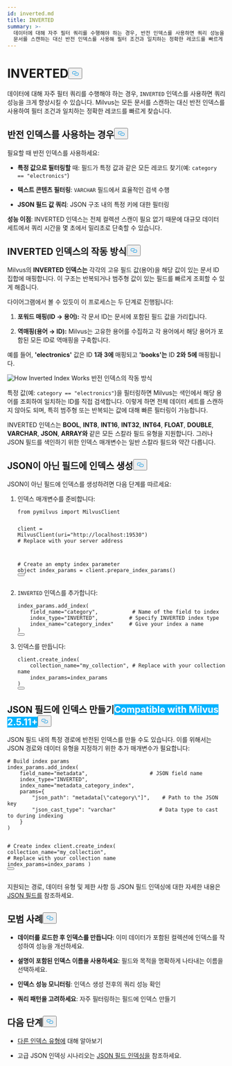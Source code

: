 ```yaml
---
id: inverted.md
title: INVERTED
summary: >-
  데이터에 대해 자주 필터 쿼리를 수행해야 하는 경우, 반전 인덱스를 사용하면 쿼리 성능을 크게 향상시킬 수 있습니다. Milvus는 모든
  문서를 스캔하는 대신 반전 인덱스를 사용해 필터 조건과 일치하는 정확한 레코드를 빠르게 찾습니다.
---
```

<h1 id="INVERTED" class="common-anchor-header">INVERTED<button data-href="#INVERTED" class="anchor-icon" translate="no">
      <svg translate="no"
        aria-hidden="true"
        focusable="false"
        height="20"
        version="1.1"
        viewBox="0 0 16 16"
        width="16"
      >
        <path
          fill="#0092E4"
          fill-rule="evenodd"
          d="M4 9h1v1H4c-1.5 0-3-1.69-3-3.5S2.55 3 4 3h4c1.45 0 3 1.69 3 3.5 0 1.41-.91 2.72-2 3.25V8.59c.58-.45 1-1.27 1-2.09C10 5.22 8.98 4 8 4H4c-.98 0-2 1.22-2 2.5S3 9 4 9zm9-3h-1v1h1c1 0 2 1.22 2 2.5S13.98 12 13 12H9c-.98 0-2-1.22-2-2.5 0-.83.42-1.64 1-2.09V6.25c-1.09.53-2 1.84-2 3.25C6 11.31 7.55 13 9 13h4c1.45 0 3-1.69 3-3.5S14.5 6 13 6z"
        ></path>
      </svg>
    </button></h1><p>데이터에 대해 자주 필터 쿼리를 수행해야 하는 경우, <code translate="no">INVERTED</code> 인덱스를 사용하면 쿼리 성능을 크게 향상시킬 수 있습니다. Milvus는 모든 문서를 스캔하는 대신 반전 인덱스를 사용하여 필터 조건과 일치하는 정확한 레코드를 빠르게 찾습니다.</p>
<h2 id="When-to-use-INVERTED-indexes" class="common-anchor-header">반전 인덱스를 사용하는 경우<button data-href="#When-to-use-INVERTED-indexes" class="anchor-icon" translate="no">
      <svg translate="no"
        aria-hidden="true"
        focusable="false"
        height="20"
        version="1.1"
        viewBox="0 0 16 16"
        width="16"
      >
        <path
          fill="#0092E4"
          fill-rule="evenodd"
          d="M4 9h1v1H4c-1.5 0-3-1.69-3-3.5S2.55 3 4 3h4c1.45 0 3 1.69 3 3.5 0 1.41-.91 2.72-2 3.25V8.59c.58-.45 1-1.27 1-2.09C10 5.22 8.98 4 8 4H4c-.98 0-2 1.22-2 2.5S3 9 4 9zm9-3h-1v1h1c1 0 2 1.22 2 2.5S13.98 12 13 12H9c-.98 0-2-1.22-2-2.5 0-.83.42-1.64 1-2.09V6.25c-1.09.53-2 1.84-2 3.25C6 11.31 7.55 13 9 13h4c1.45 0 3-1.69 3-3.5S14.5 6 13 6z"
        ></path>
      </svg>
    </button></h2><p>필요할 때 반전 인덱스를 사용하세요:</p>
<ul>
<li><p><strong>특정 값으로 필터링할</strong> 때: 필드가 특정 값과 같은 모든 레코드 찾기(예: <code translate="no">category == &quot;electronics&quot;</code>)</p></li>
<li><p><strong>텍스트 콘텐츠 필터링</strong>: <code translate="no">VARCHAR</code> 필드에서 효율적인 검색 수행</p></li>
<li><p><strong>JSON 필드 값 쿼리</strong>: JSON 구조 내의 특정 키에 대한 필터링</p></li>
</ul>
<p><strong>성능 이점</strong>: INVERTED 인덱스는 전체 컬렉션 스캔이 필요 없기 때문에 대규모 데이터 세트에서 쿼리 시간을 몇 초에서 밀리초로 단축할 수 있습니다.</p>
<h2 id="How-INVERTED-indexes-work" class="common-anchor-header">INVERTED 인덱스의 작동 방식<button data-href="#How-INVERTED-indexes-work" class="anchor-icon" translate="no">
      <svg translate="no"
        aria-hidden="true"
        focusable="false"
        height="20"
        version="1.1"
        viewBox="0 0 16 16"
        width="16"
      >
        <path
          fill="#0092E4"
          fill-rule="evenodd"
          d="M4 9h1v1H4c-1.5 0-3-1.69-3-3.5S2.55 3 4 3h4c1.45 0 3 1.69 3 3.5 0 1.41-.91 2.72-2 3.25V8.59c.58-.45 1-1.27 1-2.09C10 5.22 8.98 4 8 4H4c-.98 0-2 1.22-2 2.5S3 9 4 9zm9-3h-1v1h1c1 0 2 1.22 2 2.5S13.98 12 13 12H9c-.98 0-2-1.22-2-2.5 0-.83.42-1.64 1-2.09V6.25c-1.09.53-2 1.84-2 3.25C6 11.31 7.55 13 9 13h4c1.45 0 3-1.69 3-3.5S14.5 6 13 6z"
        ></path>
      </svg>
    </button></h2><p>Milvus의 <strong>INVERTED 인덱스는</strong> 각각의 고유 필드 값(용어)을 해당 값이 있는 문서 ID 집합에 매핑합니다. 이 구조는 반복되거나 범주형 값이 있는 필드를 빠르게 조회할 수 있게 해줍니다.</p>
<p>다이어그램에서 볼 수 있듯이 이 프로세스는 두 단계로 진행됩니다:</p>
<ol>
<li><p><strong>포워드 매핑(ID → 용어):</strong> 각 문서 ID는 문서에 포함된 필드 값을 가리킵니다.</p></li>
<li><p><strong>역매핑(용어 → ID):</strong> Milvus는 고유한 용어를 수집하고 각 용어에서 해당 용어가 포함된 모든 ID로 역매핑을 구축합니다.</p></li>
</ol>
<p>예를 들어, <strong>'electronics'</strong> 값은 ID <strong>1과</strong> <strong>3에</strong> 매핑되고 <strong>'books'는</strong> ID <strong>2와</strong> <strong>5에</strong> 매핑됩니다.</p>
<p>
  
   <span class="img-wrapper"> <img translate="no" src="/docs/v2.6.x/assets/how-inverted-index-works.png" alt="How Inverted Index Works" class="doc-image" id="how-inverted-index-works" />
   </span> <span class="img-wrapper"> <span>반전 인덱스의 작동 방식</span> </span></p>
<p>특정 값(예: <code translate="no">category == &quot;electronics&quot;</code>)을 필터링하면 Milvus는 색인에서 해당 용어를 조회하여 일치하는 ID를 직접 검색합니다. 이렇게 하면 전체 데이터 세트를 스캔하지 않아도 되며, 특히 범주형 또는 반복되는 값에 대해 빠른 필터링이 가능합니다.</p>
<p>INVERTED 인덱스는 <strong>BOOL</strong>, <strong>INT8</strong>, <strong>INT16</strong>, <strong>INT32</strong>, <strong>INT64</strong>, <strong>FLOAT</strong>, <strong>DOUBLE</strong>, <strong>VARCHAR</strong>, <strong>JSON</strong>, <strong>ARRAY와</strong> 같은 모든 스칼라 필드 유형을 지원합니다. 그러나 JSON 필드를 색인하기 위한 인덱스 매개변수는 일반 스칼라 필드와 약간 다릅니다.</p>
<h2 id="Create-indexes-on-non-JSON-fields" class="common-anchor-header">JSON이 아닌 필드에 인덱스 생성<button data-href="#Create-indexes-on-non-JSON-fields" class="anchor-icon" translate="no">
      <svg translate="no"
        aria-hidden="true"
        focusable="false"
        height="20"
        version="1.1"
        viewBox="0 0 16 16"
        width="16"
      >
        <path
          fill="#0092E4"
          fill-rule="evenodd"
          d="M4 9h1v1H4c-1.5 0-3-1.69-3-3.5S2.55 3 4 3h4c1.45 0 3 1.69 3 3.5 0 1.41-.91 2.72-2 3.25V8.59c.58-.45 1-1.27 1-2.09C10 5.22 8.98 4 8 4H4c-.98 0-2 1.22-2 2.5S3 9 4 9zm9-3h-1v1h1c1 0 2 1.22 2 2.5S13.98 12 13 12H9c-.98 0-2-1.22-2-2.5 0-.83.42-1.64 1-2.09V6.25c-1.09.53-2 1.84-2 3.25C6 11.31 7.55 13 9 13h4c1.45 0 3-1.69 3-3.5S14.5 6 13 6z"
        ></path>
      </svg>
    </button></h2><p>JSON이 아닌 필드에 인덱스를 생성하려면 다음 단계를 따르세요:</p>
<ol>
<li><p>인덱스 매개변수를 준비합니다:</p>
<pre><code translate="no" class="language-python"><span class="hljs-keyword">from</span> pymilvus <span class="hljs-keyword">import</span> MilvusClient

client = MilvusClient(uri=<span class="hljs-string">&quot;http://localhost:19530&quot;</span>) <span class="hljs-comment"># Replace with your server address</span>

<span class="hljs-comment"># Create an empty index parameter object</span>
index_params = client.prepare_index_params()
<button class="copy-code-btn"></button></code></pre></li>
<li><p><code translate="no">INVERTED</code> 인덱스를 추가합니다:</p>
<pre><code translate="no" class="language-python">index_params.add_index(
    field_name=<span class="hljs-string">&quot;category&quot;</span>,           <span class="hljs-comment"># Name of the field to index</span>
<span class="highlighted-wrapper-line">    index_type=<span class="hljs-string">&quot;INVERTED&quot;</span>,          <span class="hljs-comment"># Specify INVERTED index type</span></span>
    index_name=<span class="hljs-string">&quot;category_index&quot;</span>     <span class="hljs-comment"># Give your index a name</span>
)
<button class="copy-code-btn"></button></code></pre></li>
<li><p>인덱스를 만듭니다:</p>
<pre><code translate="no" class="language-python">client.create_index(
    collection_name=<span class="hljs-string">&quot;my_collection&quot;</span>, <span class="hljs-comment"># Replace with your collection name</span>
    index_params=index_params
)
<button class="copy-code-btn"></button></code></pre></li>
</ol>
<h2 id="Create-indexes-on-JSON-fields--Milvus-2511+" class="common-anchor-header">JSON 필드에 인덱스 만들기<span class="beta-tag" style="background-color:rgb(0, 179, 255);color:white" translate="no">Compatible with Milvus 2.5.11+</span><button data-href="#Create-indexes-on-JSON-fields--Milvus-2511+" class="anchor-icon" translate="no">
      <svg translate="no"
        aria-hidden="true"
        focusable="false"
        height="20"
        version="1.1"
        viewBox="0 0 16 16"
        width="16"
      >
        <path
          fill="#0092E4"
          fill-rule="evenodd"
          d="M4 9h1v1H4c-1.5 0-3-1.69-3-3.5S2.55 3 4 3h4c1.45 0 3 1.69 3 3.5 0 1.41-.91 2.72-2 3.25V8.59c.58-.45 1-1.27 1-2.09C10 5.22 8.98 4 8 4H4c-.98 0-2 1.22-2 2.5S3 9 4 9zm9-3h-1v1h1c1 0 2 1.22 2 2.5S13.98 12 13 12H9c-.98 0-2-1.22-2-2.5 0-.83.42-1.64 1-2.09V6.25c-1.09.53-2 1.84-2 3.25C6 11.31 7.55 13 9 13h4c1.45 0 3-1.69 3-3.5S14.5 6 13 6z"
        ></path>
      </svg>
    </button></h2><p>JSON 필드 내의 특정 경로에 반전된 인덱스를 만들 수도 있습니다. 이를 위해서는 JSON 경로와 데이터 유형을 지정하기 위한 추가 매개변수가 필요합니다:</p>
<pre><code translate="no" class="language-python"><span class="hljs-comment"># Build index params</span>
index_params.add_index(
    field_name=<span class="hljs-string">&quot;metadata&quot;</span>,                    <span class="hljs-comment"># JSON field name</span>
<span class="highlighted-wrapper-line">    index_type=<span class="hljs-string">&quot;INVERTED&quot;</span>,</span>
    index_name=<span class="hljs-string">&quot;metadata_category_index&quot;</span>,
<span class="highlighted-comment-line">    params={</span>
<span class="highlighted-comment-line">        <span class="hljs-string">&quot;json_path&quot;</span>: <span class="hljs-string">&quot;metadata[\&quot;category\&quot;]&quot;</span>,    <span class="hljs-comment"># Path to the JSON key</span></span>
<span class="highlighted-comment-line">        <span class="hljs-string">&quot;json_cast_type&quot;</span>: <span class="hljs-string">&quot;varchar&quot;</span>              <span class="hljs-comment"># Data type to cast to during indexing</span></span>
<span class="highlighted-comment-line">    }</span>
)

<span class="hljs-comment"># Create index</span>
client.create_index(
    collection_name=<span class="hljs-string">&quot;my_collection&quot;</span>, <span class="hljs-comment"># Replace with your collection name</span>
    index_params=index_params
)
<button class="copy-code-btn"></button></code></pre>
<p>지원되는 경로, 데이터 유형 및 제한 사항 등 JSON 필드 인덱싱에 대한 자세한 내용은 <a href="/docs/ko/use-json-fields.md">JSON 필드를</a> 참조하세요.</p>
<h2 id="Best-practices" class="common-anchor-header">모범 사례<button data-href="#Best-practices" class="anchor-icon" translate="no">
      <svg translate="no"
        aria-hidden="true"
        focusable="false"
        height="20"
        version="1.1"
        viewBox="0 0 16 16"
        width="16"
      >
        <path
          fill="#0092E4"
          fill-rule="evenodd"
          d="M4 9h1v1H4c-1.5 0-3-1.69-3-3.5S2.55 3 4 3h4c1.45 0 3 1.69 3 3.5 0 1.41-.91 2.72-2 3.25V8.59c.58-.45 1-1.27 1-2.09C10 5.22 8.98 4 8 4H4c-.98 0-2 1.22-2 2.5S3 9 4 9zm9-3h-1v1h1c1 0 2 1.22 2 2.5S13.98 12 13 12H9c-.98 0-2-1.22-2-2.5 0-.83.42-1.64 1-2.09V6.25c-1.09.53-2 1.84-2 3.25C6 11.31 7.55 13 9 13h4c1.45 0 3-1.69 3-3.5S14.5 6 13 6z"
        ></path>
      </svg>
    </button></h2><ul>
<li><p><strong>데이터를 로드한 후 인덱스를 만듭니다</strong>: 이미 데이터가 포함된 컬렉션에 인덱스를 작성하여 성능을 개선하세요.</p></li>
<li><p><strong>설명이 포함된 인덱스 이름을 사용하세요</strong>: 필드와 목적을 명확하게 나타내는 이름을 선택하세요.</p></li>
<li><p><strong>인덱스 성능 모니터링</strong>: 인덱스 생성 전후의 쿼리 성능 확인</p></li>
<li><p><strong>쿼리 패턴을 고려하세요</strong>: 자주 필터링하는 필드에 인덱스 만들기</p></li>
</ul>
<h2 id="Next-steps" class="common-anchor-header">다음 단계<button data-href="#Next-steps" class="anchor-icon" translate="no">
      <svg translate="no"
        aria-hidden="true"
        focusable="false"
        height="20"
        version="1.1"
        viewBox="0 0 16 16"
        width="16"
      >
        <path
          fill="#0092E4"
          fill-rule="evenodd"
          d="M4 9h1v1H4c-1.5 0-3-1.69-3-3.5S2.55 3 4 3h4c1.45 0 3 1.69 3 3.5 0 1.41-.91 2.72-2 3.25V8.59c.58-.45 1-1.27 1-2.09C10 5.22 8.98 4 8 4H4c-.98 0-2 1.22-2 2.5S3 9 4 9zm9-3h-1v1h1c1 0 2 1.22 2 2.5S13.98 12 13 12H9c-.98 0-2-1.22-2-2.5 0-.83.42-1.64 1-2.09V6.25c-1.09.53-2 1.84-2 3.25C6 11.31 7.55 13 9 13h4c1.45 0 3-1.69 3-3.5S14.5 6 13 6z"
        ></path>
      </svg>
    </button></h2><ul>
<li><p><a href="/docs/ko/index-explained.md">다른 인덱스 유형에</a> 대해 알아보기</p></li>
<li><p>고급 JSON 인덱싱 시나리오는 <a href="/docs/ko/use-json-fields.md#Index-values-inside-the-JSON-field">JSON 필드 인덱싱을</a> 참조하세요.</p></li>
</ul>
